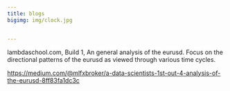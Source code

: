 ```yaml
---
title: blogs
bigimg: img/clock.jpg


---
```


lambdaschool.com, Build 1, An general analysis of the eurusd. Focus on the directional patterns of the eurusd as viewed through various time cycles.  

<https://medium.com/@mlfxbroker/a-data-scientists-1st-out-4-analysis-of-the-eurusd-8ff83fa1dc3c>

